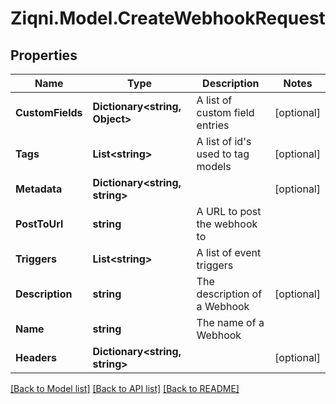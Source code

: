 
# Ziqni.Model.CreateWebhookRequest

## Properties

Name | Type | Description | Notes
------------ | ------------- | ------------- | -------------
**CustomFields** | **Dictionary&lt;string, Object&gt;** | A list of custom field entries | [optional] 
**Tags** | **List&lt;string&gt;** | A list of id&#39;s used to tag models | [optional] 
**Metadata** | **Dictionary&lt;string, string&gt;** |  | [optional] 
**PostToUrl** | **string** | A URL to post the webhook to | 
**Triggers** | **List&lt;string&gt;** | A list of event triggers | 
**Description** | **string** | The description of a Webhook | [optional] 
**Name** | **string** | The name of a Webhook | 
**Headers** | **Dictionary&lt;string, string&gt;** |  | [optional] 

[[Back to Model list]](../README.md#documentation-for-models)
[[Back to API list]](../README.md#documentation-for-api-endpoints)
[[Back to README]](../README.md)

